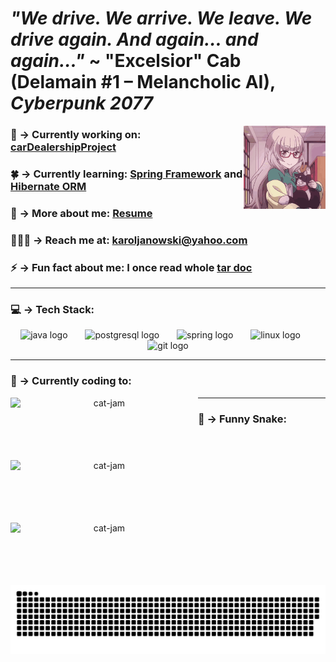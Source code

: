 # *"We drive. We arrive. We leave. We drive again. And again… and again…"* ~ "Excelsior" Cab (Delamain #1 – Melancholic AI), *Cyberpunk 2077*


<img align="right" src="resources/waving-cat.gif" style="vertical-align: middle;" alt="waving-cat" width="26%" />


### 🚗 -> Currently working on: **[carDealershipProject](https://github.com/kaarlych/carDealershipProjectZajavka)**

### 🍀 -> Currently learning: **[Spring Framework](https://github.com/kaarlych/springDataAccessProjectZajavka)** and **[Hibernate ORM](https://github.com/kaarlych/HibernateExamples)**

### 💼 -> More about me: **[Resume](https://kaarlych.github.io/resume/)**

### 🧚🏻‍♂️ -> Reach me at: **karoljanowski@yahoo.com**

### ⚡️ -> Fun fact about me: I once read whole [tar doc](https://www.ibm.com/docs/nl/aix/7.2?topic=t-tar-command)

---

###  💻 -> **Tech Stack:**

<div align="center">
  <img src="https://cdn.jsdelivr.net/gh/devicons/devicon/icons/java/java-original.svg" height="60" alt="java logo"  />
  <img width="20" />
  <img src="https://cdn.jsdelivr.net/gh/devicons/devicon/icons/postgresql/postgresql-original.svg" height="60" alt="postgresql logo"  />
  <img width="20" />
   <img src="https://cdn.jsdelivr.net/gh/devicons/devicon/icons/spring/spring-original.svg" height="60" alt="spring logo"  />
  <img width="20" />
  <img src="https://cdn.jsdelivr.net/gh/devicons/devicon/icons/linux/linux-original.svg" height="60" alt="linux logo"  />
  <img width="20" />
  <img src="https://cdn.jsdelivr.net/gh/devicons/devicon/icons/git/git-original.svg" height="60" alt="git logo"  />
</div>

---

### 🎹 -> **Currently coding to:**
<div align="center">
<img align="left" src="resources/pepe_dance.gif" width="300" height="100" alt="cat-jam" />
<img align="left" src="https://spotify-github-profile.kittinanx.com/api/view?uid=karoljanowski&cover_image=true&theme=novatorem&show_offline=false&background_color=121212&interchange=false" width="300" height="100" alt="cat-jam" />
<img align="left" src="resources/pepe_dance.gif" width="300" height="100" alt="cat-jam" />
</div>



---

### 🐍 -> **Funny Snake:**

<picture>
  <source media="(prefers-color-scheme: dark)" srcset="https://raw.githubusercontent.com/kaarlych/kaarlych/output/github-snake-dark.svg" />
  <source media="(prefers-color-scheme: light)" srcset="https://raw.githubusercontent.com/kaarlych/kaarlych/output/github-snake.svg" />
  <img alt="github-snake" src="https://raw.githubusercontent.com/kaarlych/kaarlych/output/github-snake.svg" />
</picture>
